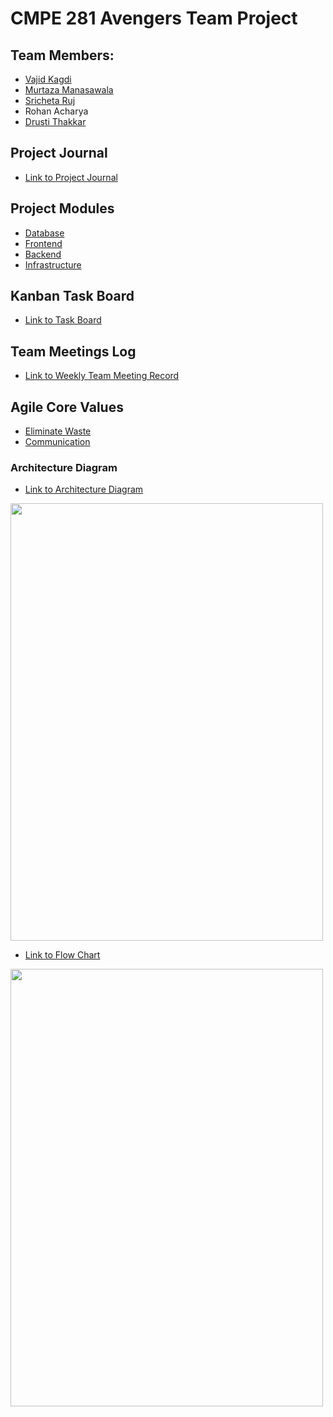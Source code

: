 # CMPE 281 Avengers Team Project

## Team Members:
* [Vajid Kagdi](https://github.com/heyitsvajid)
* [Murtaza Manasawala](https://github.com/murtazabeans)
* [Sricheta Ruj](https://github.com/sricheta92)
* Rohan Acharya
* [Drusti Thakkar](https://github.com/drashti93)

## Project Journal
* [Link to Project Journal](https://github.com/nguyensjsu/fa18-281-avengers/blob/master/Project_Journal.md)

## Project Modules

- [Database](https://github.com/nguyensjsu/fa18-281-avengers/blob/master/Backend/DB%20Schema.md)
- [Frontend](https://github.com/nguyensjsu/fa18-281-avengers/tree/master/Frontend)
- [Backend](https://github.com/nguyensjsu/fa18-281-avengers/tree/master/Backend)
- [Infrastructure](https://github.com/nguyensjsu/fa18-281-avengers/raw/master/ArchitectureDiagram_finalVersion.png)


## Kanban Task Board
* [Link to Task Board](https://github.com/nguyensjsu/fa18-281-avengers/projects/1)

## Team Meetings Log
* [Link to Weekly Team Meeting Record](https://github.com/nguyensjsu/fa18-281-avengers/tree/master/Team%20Meetings%20Log)

## Agile Core Values

- [Eliminate Waste](https://github.com/nguyensjsu/fa18-281-avengers/blob/master/Scrum%20Values/XP_Value_Eliminating_Waste.md)
- [Communication](https://github.com/nguyensjsu/fa18-281-avengers/blob/master/Scrum%20Values/XP_Value_Communication.md)

### Architecture Diagram

* [Link to Architecture Diagram](https://github.com/nguyensjsu/fa18-281-avengers/blob/master/Final%20Architecture%20Diagram.jpg)
<img src="https://github.com/nguyensjsu/fa18-281-avengers/blob/master/Final%20Architecture%20Diagram.jpg" width="500" height="700" />

* [Link to Flow Chart](https://github.com/nguyensjsu/fa18-281-avengers/blob/master/Flow_Chart.png)
<img src="https://github.com/nguyensjsu/fa18-281-avengers/blob/master/Flow_Chart.png" width="500" height="700" />

